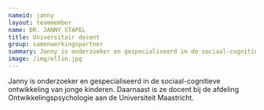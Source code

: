```yaml
---
nameid: janny
layout: teammember
name: DR. JANNY STAPEL
title: Universitair docent
group: samenwerkingspartner
summary: Janny is onderzoeker en gespecialiseerd in de sociaal-cognitieve ontwikkeling van jonge kinderen. Daarnaast is ze docent bij de afdeling Ontwikkelingspsychologie aan de Universiteit Maastricht.
image: /img/ellin.jpg
---
```


 

Janny is onderzoeker en gespecialiseerd in de sociaal-cognitieve ontwikkeling van jonge kinderen. Daarnaast is ze docent bij de afdeling Ontwikkelingspsychologie aan de Universiteit Maastricht.
